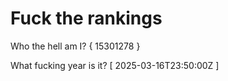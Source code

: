 # Fuck the rankings

Who the hell am I?
{ 15301278 }

What fucking year is it?
[ 2025-03-16T23:50:00Z ]
